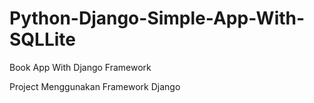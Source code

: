 # Python-Django-Simple-App-With-SQLLite
Book App With Django Framework

Project Menggunakan Framework Django
